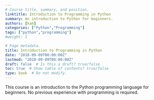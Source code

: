 ```yaml
---
# Course title, summary, and position.
linktitle: Introduction to Programming in Python
summary: An introduction to Python for beginners.
authors: [kah]
categories: ["Python","Programming"]
tags: ["python","programming"]
#weight: 1

# Page metadata.
title: Introduction to Programming in Python
date: "2018-09-09T00:00:00Z"
lastmod: "2018-09-09T00:00:00Z"
draft: false  # Is this a draft? true/false
toc: true  # Show table of contents? true/false
type: book  # Do not modify.
---
```


This course is an introduction to the Python programming language for beginners.  No previous experience with programming is required.

